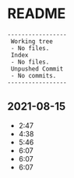 # README
```shell
-----------------
 Working tree
 - No files.
 Index
 - No files.
 Unpushed Commit
 - No commits.
-----------------
```

## 2021-08-15

* 2:47
* 4:38
* 5:46
* 6:07
* 6:07
* 6:07
